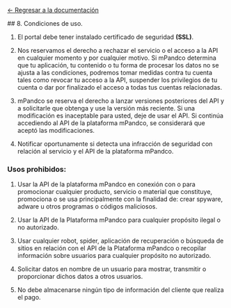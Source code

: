 [<- Regresar a la documentación]({{site.baseurl}}/)

<div id="step8"></div>
## 8. Condiciones de uso.

1. El portal debe tener instalado certificado de seguridad **(SSL)**.

2. Nos reservamos el derecho a rechazar el servicio o el acceso a la API en cualquier momento y por cualquier motivo. Si mPandco determina que tu aplicación, tu contenido o tu forma de procesar los datos no se ajusta a las condiciones, podremos tomar medidas contra tu cuenta tales como revocar tu acceso a la API, suspender los privilegios de tu cuenta o dar por finalizado el acceso a todas tus cuentas relacionadas.

3. mPandco se reserva el derecho a lanzar versiones posteriores del API  y a solicitarle que obtenga y use la versión más reciente. Si una modificación es inaceptable para usted, deje de usar el API. Si continúa accediendo al API de la plataforma mPandco, se considerará que aceptó las modificaciones.

4. Notificar oportunamente si detecta una infracción de seguridad con relación al servicio y el API de la plataforma mPandco.

### Usos prohibidos:
1. Usar la API de la plataforma mPandco en conexión con o para promocionar cualquier producto, servicio o material que constituye, promociona o se usa principalmente con la finalidad de: crear spyware, adware u otros programas o códigos maliciosos.

2. Usar la API de la Plataforma mPandco para cualquier propósito ilegal o no autorizado.

3. Usar cualquier robot, spider, aplicación de recuperación o búsqueda de sitios en relación con el API de la Plataforma mPandco o recopilar información sobre usuarios para cualquier propósito no autorizado.

4. Solicitar datos en nombre de un usuario para mostrar, transmitir o proporcionar dichos datos a otros usuarios.

5. No debe almacenarse ningún tipo de información del cliente que realiza el pago.
